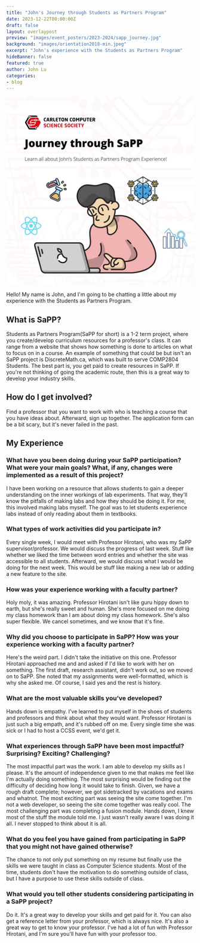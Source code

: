 ```yaml
---
title: "John's Journey through Students as Partners Program"
date: 2023-12-22T00:00:00Z
draft: false
layout: overlaypost
preview: "images/event_posters/2023-2024/sapp_journey.jpg"
background: "images/orientation2018-min.jpeg"
excerpt: "John's experience with the Students as Partners Program"
hideBanner: false
featured: true
author: John Lu
categories:
- blog
---
```


![sapp](/images/event_posters/2023-2024/sapp_journey.jpg)

Hello! My name is John, and I'm going to be chatting a little about my experience with the Students as Partners Program. 

## What is SaPP?
Students as Partners Program(SaPP for short) is a 1-2 term project, where you create/develop curriculum resources for a professor's class. It can range from a website that shows how something is done to articles on what to focus on in a course. An example of something that could be but isn't an SaPP project is DiscreteMath.ca, which was built to serve COMP2804 Students. The best part is, you get paid to create resources in SaPP. If you're not thinking of going the academic route, then this is a great way to develop your industry skills.

## How do I get involved?
Find a professor that you want to work with who is teaching a course that you have ideas about. Afterward, sign up together. The application form can be a bit scary, but it's never failed in the past.

## My Experience
### What have you been doing during your SaPP participation? What were your main goals? What, if any, changes were implemented as a result of this project?
I have been working on a resource that allows students to gain a deeper understanding on the inner workings of lab experiments. That way, they'll know the pitfalls of making labs and how they should be doing it. For me, this involved making labs myself. The goal was to let students experience labs instead of only reading about them in textbooks. 

### What types of work activities did you participate in?
Every single week, I would meet with Professor Hirotani, who was my SaPP supervisor/professor. We would discuss the progress of last week. Stuff like whether we liked the time between word entries and whether the site was accessible to all students. Afterward, we would discuss what I would be doing for the next week. This would be stuff like making a new lab or adding a new feature to the site.

### How was your experience working with a faculty partner?
Holy moly, it was amazing. Professor Hirotani isn't like guru hippy down to earth, but she's really sweet and human. She's more focused on me doing my class homework than I am about doing my class homework. She's also super flexible. We cancel sometimes, and we know that it's fine.

### Why did you choose to participate in SaPP? How was your experience working with a faculty partner?
Here's the weird part. I didn't take the initiative on this one. Professor Hirotani approached me and and asked if I'd like to work with her on something. The first draft, research assistant, didn't work out, so we moved on to SaPP. She noted that my assignments were well-formatted, which is why she asked me. Of course, I said yes and the rest is history.

### What are the most valuable skills you’ve developed?
Hands down is empathy. I've learned to put myself in the shoes of students and professors and think about what they would want. Professor Hirotani is just such a big empath, and it's rubbed off on me. Every single time she was sick or I had to host a CCSS event, we'd get it.

### What experiences through SaPP have been most impactful? Surprising? Exciting? Challenging?
The most impactful part was the work. I am able to develop my skills as I please. It's the amount of independence given to me that makes me feel like I'm actually doing something. The most surprising would be finding out the difficulty of deciding how long it would take to finish. Given, we have a rough draft complete; however, we got sidetracked by vacations and exams and whatnot. The most exciting part was seeing the site come together. I'm not a web developer, so seeing the site come together was really cool. The most challenging part was completing a fusion module. Hands down, I knew most of the stuff the module told me. I just wasn't really aware I was doing it all. I never stopped to think about it is all.

### What do you feel you have gained from participating in SaPP that you might not have gained otherwise?
The chance to not only put something on my resume but finally use the skills we were taught in class as Computer Science students. Most of the time, students don't have the motivation to do something outside of class, but I have a purpose to use these skills outside of class.

### What would you tell other students considering participating in a SaPP project?
Do it. It's a great way to develop your skills and get paid for it. You can also get a reference letter from your professor, which is always nice. It's also a great way to get to know your professor. I've had a lot of fun with Professor Hirotani, and I'm sure you'll have fun with your professor too.